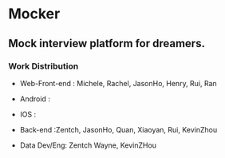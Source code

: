 # Mocker

## Mock interview platform for dreamers.

### Work Distribution 
+ Web-Front-end : Michele, Rachel, JasonHo, Henry, Rui, Ran

+ Android : 

+ IOS : 

+ Back-end :Zentch, JasonHo, Quan, Xiaoyan, Rui, KevinZhou

+ Data Dev/Eng: Zentch  Wayne, KevinZHou
